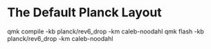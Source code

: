 # The Default Planck Layout

qmk compile -kb planck/rev6_drop -km caleb-noodahl
qmk flash -kb planck/rev6_drop -km caleb-noodahl

